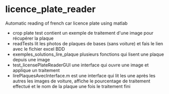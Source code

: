# licence_plate_reader
Automatic reading of french car licence plate using matlab

- crop plate test contient un exemple de traitement d'une image pour récupérer la plaque
- readTests lit les photos de plaques de bases (sans voiture) et fais le lien avec le fichier excel BDD
- exemples_solutions_lire_plaque plusieurs fonctions qui lisent une plaque depuis une image
- test_licensePlateReaderGUI une interface qui ouvre une image et applique un traitement
- lirePlaquesAvecInterface.m est une interface qui lit les une après les autres les images de voiture, affiche le pourcentage de traitement effectué et le nom de la plaque une fois le traitement fini